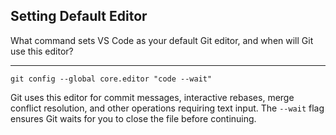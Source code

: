 ## Setting Default Editor

What command sets VS Code as your default Git editor, and when will Git use this editor?

---

`git config --global core.editor "code --wait"`

Git uses this editor for commit messages, interactive rebases, merge conflict resolution, and other operations requiring text input. The `--wait` flag ensures Git waits for you to close the file before continuing.

